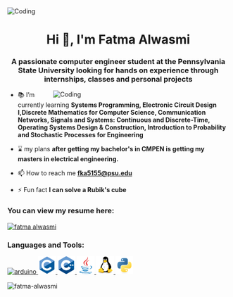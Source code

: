 <img align="center" alt="Coding" width="1100" src="https://images.fineartamerica.com/images-medium-large-5/printed-circuit-board-paul-woottonscience-photo-library.jpg">
<h1 align="center">Hi 👋, I'm Fatma Alwasmi</h1>
<h3 align="center">A passionate computer engineer student at the Pennsylvania State University looking for hands on experience through internships, classes and personal projects</h3>
<img align="right" alt="Coding" width="400" src="https://media.tenor.com/GfSX-u7VGM4AAAAC/coding.gif">

- 📚 I’m currently learning **Systems Programming, Electronic Circuit Design I,Discrete Mathematics for Computer Science, Communication Networks, Signals and Systems: Continuous and Discrete-Time, Operating Systems Design & Construction, Introduction to Probability and Stochastic Processes for Engineering**

- ⌛️ my plans **after getting my bachelor's in CMPEN is getting my masters in electrical engineering.**

- 📫 How to reach me **fka5155@psu.edu**

- ⚡ Fun fact **I can solve a Rubik's cube**

<h3 align="left">You can view my resume here:</h3>
<p align="left">
<a href="https://pennstateoffice365-my.sharepoint.com/:b:/g/personal/fka5155_psu_edu/EQ2vGAaGMHtIhrn3bSzuWDYBknTdz6Ardujv1D1c-a7W9Q?e=nOlU4O" target="blank"><img align="center" src="https://thesushantkumar.com/wp-content/uploads/2021/09/istockphoto-1191253491-612x612-1.jpg" alt="fatma alwasmi" height="150" width="150" /></a>
</p>

<h3 align="left">Languages and Tools:</h3>
<p align="left"> <a href="https://www.arduino.cc/" target="_blank" rel="noreferrer"> <img src="https://cdn.worldvectorlogo.com/logos/arduino-1.svg" alt="arduino" width="40" height="40"/> </a> <a href="https://www.cprogramming.com/" target="_blank" rel="noreferrer"> <img src="https://raw.githubusercontent.com/devicons/devicon/master/icons/c/c-original.svg" alt="c" width="40" height="40"/> </a> <a href="https://www.w3schools.com/cpp/" target="_blank" rel="noreferrer"> <img src="https://raw.githubusercontent.com/devicons/devicon/master/icons/cplusplus/cplusplus-original.svg" alt="cplusplus" width="40" height="40"/> </a> <a href="https://www.java.com" target="_blank" rel="noreferrer"> <img src="https://raw.githubusercontent.com/devicons/devicon/master/icons/java/java-original.svg" alt="java" width="40" height="40"/> </a> <a href="https://www.linux.org/" target="_blank" rel="noreferrer"> <img src="https://raw.githubusercontent.com/devicons/devicon/master/icons/linux/linux-original.svg" alt="linux" width="40" height="40"/> </a> <a href="https://www.python.org" target="_blank" rel="noreferrer"> <img src="https://raw.githubusercontent.com/devicons/devicon/master/icons/python/python-original.svg" alt="python" width="40" height="40"/> </a> </p>

<p><img align="center" src="https://github-readme-stats.vercel.app/api/top-langs?username=fatma-alwasmi&show_icons=true&locale=en&layout=compact" alt="fatma-alwasmi" /></p>
